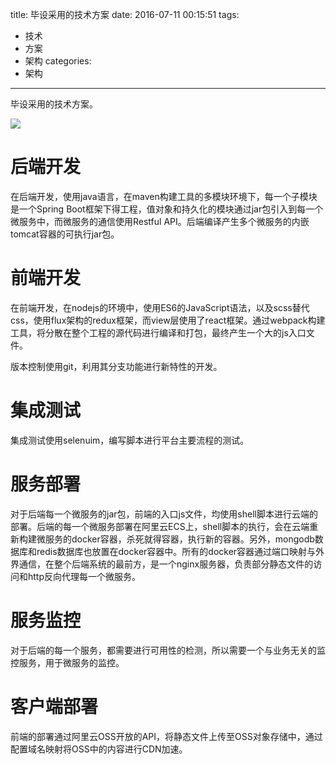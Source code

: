 title: 毕设采用的技术方案
date: 2016-07-11 00:15:51
tags:
- 技术
- 方案
- 架构
categories:
- 架构
---

毕设采用的技术方案。

<!-- more -->

![](jishu.png)

# 后端开发

在后端开发，使用java语言，在maven构建工具的多模块环境下，每一个子模块是一个Spring Boot框架下得工程，值对象和持久化的模块通过jar包引入到每一个微服务中，而微服务的通信使用Restful API。后端编译产生多个微服务的内嵌tomcat容器的可执行jar包。

# 前端开发

在前端开发，在nodejs的环境中，使用ES6的JavaScript语法，以及scss替代css，使用flux架构的redux框架，而view层使用了react框架。通过webpack构建工具，将分散在整个工程的源代码进行编译和打包，最终产生一个大的js入口文件。

版本控制使用git，利用其分支功能进行新特性的开发。

# 集成测试

集成测试使用selenuim，编写脚本进行平台主要流程的测试。

# 服务部署

对于后端每一个微服务的jar包，前端的入口js文件，均使用shell脚本进行云端的部署。后端的每一个微服务部署在阿里云ECS上，shell脚本的执行，会在云端重新构建微服务的docker容器，杀死就得容器，执行新的容器。另外，mongodb数据库和redis数据库也放置在docker容器中。所有的docker容器通过端口映射与外界通信，在整个后端系统的最前方，是一个nginx服务器，负责部分静态文件的访问和http反向代理每一个微服务。

# 服务监控

对于后端的每一个服务，都需要进行可用性的检测，所以需要一个与业务无关的监控服务，用于微服务的监控。

# 客户端部署

前端的部署通过阿里云OSS开放的API，将静态文件上传至OSS对象存储中，通过配置域名映射将OSS中的内容进行CDN加速。
